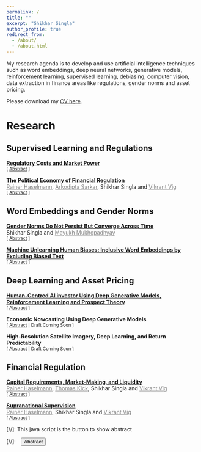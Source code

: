 ```yaml
---
permalink: /
title: ""
excerpt: "Shikhar Singla"
author_profile: true
redirect_from: 
  - /about/
  - /about.html
---
```

My research agenda is to develop and use artificial intelligence techniques such as word embeddings, deep neural networks, generative models, reinforcement learning, supervised learning, debiasing, computer vision, data extraction in finance areas like regulations, gender norms and asset pricing. 

Please download my [CV here](https://shikharsingla.com/files/cv.pdf).

# Research

## Supervised Learning and Regulations


**[Regulatory Costs and Market Power](https://shikharsingla.com/files/reg_costs_market_power_ss.pdf)**\
<small>[ <a href="#/" onclick="visib('reg')">Abstract</a> ]</small>
<div id="reg" style="display: none; text-align: justify; line-height: 1.2" ><small>
Increased market power and its impacts have been well documented. However, the causes of increased market power remain unknown. We hypothesize that the phenomenal increase in social regulations has disproportionately affected the small firms due to fixed costs, which has led to a rise in market power for the large firms. Regulatory compliance costs in actual dollars, affected industries, and whether the regulations impact small firms are reported by the regulators. This data is unique and not reported in any advanced economy except the US. We use two-step supervised machine learning and data mining to create the data from regulatory documents for social regulations, e.g., environmental regulations, at the 6-digit NAICS level for small and large firms. Regulatory costs have increased by $1 trillion from 1970 to 2018. Small firms face higher costs than large firms even after massive attempts from regulators and politicians to keep the burden on small firms to a minimum. Federal regulations allow us to exploit variation within state-industry-time groups to show that increased regulatory costs result in lower (higher) sales, employment, and markups for small (large) firms. Increased regulations explain 31-37% of the rise in market power.
</small><br><br/></div>


**[The Political Economy of Financial Regulation](https://papers.ssrn.com/sol3/papers.cfm?abstract_id=4250919)**\
<a href="https://www.wiwi.uni-frankfurt.de/abteilungen/finance/lehrstuhl/professur-haselmann/rainer-haselmann.html" style="color: gray; text-decoration: underline;">Rainer Haselmann</a>, <a href="https://sites.google.com/view/arkodiptasarkar/" style="color: gray; text-decoration: underline;">Arkodipta Sarkar</a>, Shikhar Singla and <a href="https://www.vikrantvig.com/" style="color: gray; text-decoration: underline;">Vikrant Vig</a>\
<small>[ <a href="#/" onclick="visib('pol')">Abstract</a> ]</small>
<div id="pol" style="display: none; text-align: justify; line-height: 1.2" ><small>
Using the negotiation process of the Basel Committee on Banking Supervision (BCBS), this paper studies the way regulators form their positions on regulatory issues in the process of international standard-setting and the consequences on the resultant harmonized framework. Leveraging on leaked voting records and corroborating them using machine learning techniques on publicly available speeches, we construct a unique dataset containing the positions of banks and national regulators on the regulatory initiatives of Basel II and III. We document that the probability of a regulator opposing a specific initiative increases by 30% if their domestic national champion opposes the new rule, particularly when the proposed rule disproportionately affects them. We find the effect is driven by regulators who had prior experience of working in large banks - lending support to the private-interest theories of regulation. Meanwhile smaller banks, even when they collectively have a higher share in the domestic market, do not have any impact on regulators’ stand - providing little support to public-interest theories of regulation.  Finally, we show this decision-making process manifests into significant watering down of proposed rules, thereby limiting the potential gains from harmonization of international financial regulation.
</small><br><br/></div>

## Word Embeddings and Gender Norms

**[Gender Norms Do Not Persist But Converge Across Time](https://shikharsingla.com/files/debias_ss.pdf)**\
Shikhar Singla and <a href="https://www.london.edu/phd/profiles/mayukh-ketan-mukhopadhyay" style="color: gray; text-decoration: underline;">Mayukh Mukhopadhyay</a>\
<small>[ <a href="#/" onclick="visib('gender')">Abstract</a> ]</small>
<div id="gender" style="display: none; text-align: justify; line-height: 1.2" ><small>
We investigate the evolution of gender norms for 160 years in the US. Socioeconomists have posited two fundamental and widely debated theories on the evolution of cultural norms across time. One argues that cultural norms should converge across time as economies become more advanced and integrated, whereas the other states that cultural traits are highly persistent, passed down from generation to generation. These theories remain untested due to a lack of granular and high-frequency data over a longer time period. We develop a novel unsupervised machine learning methodology and apply it to 193 million pages of local newspaper text to produce localised attitudes towards women on four dimensions: career vs family, attitudes towards abortion, attitudes towards feminism/suffrage, and violence against women. We establish novel facts on the evolution of attitudes across time. First, attitudes are less persistent than the existing literature hypothesises. Second, the persistence varies considerably across regions and dimensions. Third, attitudes exhibit cyclical patterns. Fourth, regional variation in attitudes decreases considerably over time and has fallen between 64% to 79%. Fifth, a decrease in transport costs that allows for easier information sharing is associated with a homogenisation of the norms.
</small><br><br/></div>

**[Machine Unlearning Human Biases: Inclusive Word Embeddings by Excluding Biased Text](https://papers.ssrn.com/sol3/papers.cfm?abstract_id=4183488)**<br/>
<small>[ <a href="#/" onclick="visib('debias')">Abstract</a> ]</small>
<div id="debias" style="display: none; text-align: justify; line-height: 1.2" ><small>
Word embeddings exhibit biases such as racial and gender biases due to the presence of these biases in the training corpus. Usage of these algorithms can increase the stereotypes in various contexts. We present a simple and generalizable approach of detecting the parts of a corpus that affect the bias and show how removing those parts can debias the word embeddings. The approach finds words that link the target words for a group and biased or attribute words (indirect bias). Unlike prior work, our approach a) removes the biases completely, b) removes indirect bias, and c) can be generalized to any type of bias, downstream task or word embedding model. We apply our methodology on Wikipedia and American National Corpus (ANC) for Word2Vec and GloVe models on the racial and gender biases. It is highly accurate in removing the biases without affecting the performance of the models in capturing semantic information.
</small><br><br/></div>


## Deep Learning and Asset Pricing

**[Human-Centred AI investor Using Deep Generative Models, Reinforcement Learning and Prospect Theory]()**\
<small>[ <a href="#/" onclick="visib('hai')">Abstract</a> ]</small>
<div id="hai" style="display: none; text-align: justify; line-height: 1.2" ><small>
</small><br><br/></div>

**Economic Nowcasting Using Deep Generative Models**<br/>
<small>[ <a href="#/" onclick="visib('nowcast')">Abstract</a> | Draft Coming Soon ]</small>
<div id="nowcast" style="display: none; text-align: justify; line-height: 1.2" ><small>
Economic nowcasting aims to provide predictions that i) are consistent across spatial and temporal dimensions, ii) account for uncertainty and can be verified probabilistically, and iii) perform well on events that are rarer but critical. These characteristics are missing in commonly used deterministic nowcasting methods. Thus these models produce forecasts with higher errors at higher lead times and may not include small-scale yet important patterns. This paper overcomes these challenges by developing a novel deep generative model (DGM). The model is driven by two loss functions defined by spatial and temporal discriminators and a regularisation term. These terms guide parameter adjustment by comparing real observations with model-generated data. The first loss function ensures spatial consistency and discourages errors at higher lead times, whereas the second imposes temporal consistency and penalises jumpy predictions. The regularisation term further improves the accuracy by penalising deviations at the local level. The model architecture is based on stacked Convolutional Gated Recurrent (ConvGRU) Units.
</small><br><br/></div>

**High-Resolution Satellite Imagery, Deep Learning, and Return Predictability**<br/>
<small>[ <a href="#/" onclick="visib('image')">Abstract</a> | Draft Coming Soon ]</small>
<div id="image" style="display: none; text-align: justify; line-height: 1.2" ><small>
The literature has shown that satellite imagery can be used to measure economic conditions. This paper extends this approach by applying convolutional neural networks on establishment-level high-resolution satellite images to predict real-time firm-level cash flows. The paper leverages recently available high-resolution satellite images made publicly available by Google and innovations in neural network architecture to extract the relevant features from the images that predict firms’ cash flows.
</small><br><br/></div>

## Financial Regulation

**[Capital Requirements, Market-Making, and Liquidity](https://papers.ssrn.com/sol3/papers.cfm?abstract_id=4250896)**\
<a href="https://www.wiwi.uni-frankfurt.de/abteilungen/finance/lehrstuhl/professur-haselmann/rainer-haselmann.html" style="color: gray; text-decoration: underline;">Rainer Haselmann</a>, <a href="https://www.bundesbank.de/en/thomas-kick" style="color: gray; text-decoration: underline;">Thomas Kick</a>, Shikhar Singla and <a href="https://www.vikrantvig.com/" style="color: gray; text-decoration: underline;">Vikrant Vig</a>\
<small>[ <a href="#/" onclick="visib('capital')">Abstract</a> ]</small>
<div id="capital" style="display: none; text-align: justify; line-height: 1.2" ><small>
We employ a proprietary transaction-level dataset in Germany to examine how capital requirements affect the liquidity of corporate bonds. Using the 2011 European Banking Authority capital exercise that mandated certain banks to increase regulatory capital, we find that affected banks reduce their inventory holdings, pre-arrange more trades, and have smaller average trade size. While non-bank affiliated dealers increase their market-making activity, they are unable to bridge this gap - aggregate liquidity declines. Our results are stronger for banks with a higher capital shortfall, for non-investment grade bonds, and for bonds where the affected banks were the dominant market-maker.
</small><br><br/></div>







**[Supranational Supervision]()**\
<a href="https://www.wiwi.uni-frankfurt.de/abteilungen/finance/lehrstuhl/professur-haselmann/rainer-haselmann.html" style="color: gray; text-decoration: underline;">Rainer Haselmann</a>, Shikhar Singla and <a href="https://www.vikrantvig.com/" style="color: gray; text-decoration: underline;">Vikrant Vig</a>\
<small>[ <a href="#/" onclick="visib('supra')">Abstract</a> ]</small>
<div id="supra" style="display: none; text-align: justify; line-height: 1.2" ><small>
</small><br><br/></div>

[//]: This java script is the button to show abstract
<script>
 function visib(id) {
  var x = document.getElementById(id);
  if (x.style.display === "block") {
    x.style.display = "none";
  } else {
    x.style.display = "block";
  }
}
</script>

[//]:&emsp;<button onclick="visib('polariz')" class="btn btn--inverse btn--small">Abstract</button>
